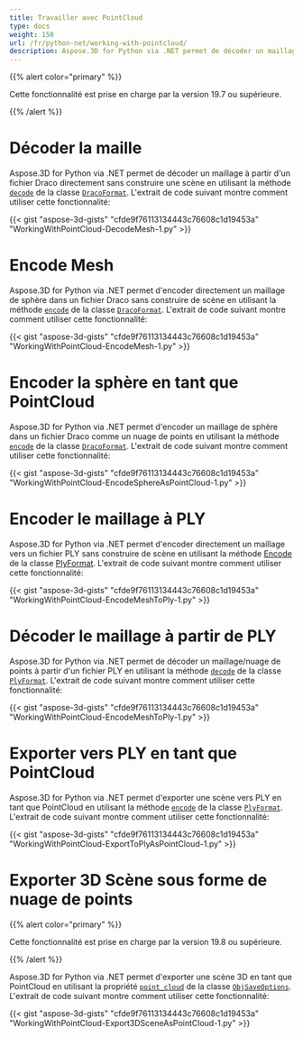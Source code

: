 ```yaml
---
title: Travailler avec PointCloud
type: docs
weight: 150
url: /fr/python-net/working-with-pointcloud/
description: Aspose.3D for Python via .NET permet de décoder un maillage à partir d'un fichier Draco directement sans construire une scène en utilisant la méthode Decode de la classe DracoFormat.
---
```

{{% alert color="primary" %}} 

Cette fonctionnalité est prise en charge par la version 19.7 ou supérieure.

{{% /alert %}} 
#  **Décoder la maille**
Aspose.3D for Python via .NET permet de décoder un maillage à partir d'un fichier Draco directement sans construire une scène en utilisant la méthode [`decode`](https://reference.aspose.com/python/3d/aspose.threed.formats.dracoformat/decode/methods/1) de la classe [`DracoFormat`](https://reference.aspose.com/net/3d/aspose.threed.formats/dracoformat). L'extrait de code suivant montre comment utiliser cette fonctionnalité:



{{< gist "aspose-3d-gists" "cfde9f76113134443c76608c1d19453a" "WorkingWithPointCloud-DecodeMesh-1.py" >}}
#  **Encode Mesh**
Aspose.3D for Python via .NET permet d'encoder directement un maillage de sphère dans un fichier Draco sans construire de scène en utilisant la méthode [`encode`](https://reference.aspose.com/python/3d/aspose.threed.formats.dracoformat/encode/methods/2) de la classe [`DracoFormat`](https://reference.aspose.com/net/3d/aspose.threed.formats/dracoformat). L'extrait de code suivant montre comment utiliser cette fonctionnalité:



{{< gist "aspose-3d-gists" "cfde9f76113134443c76608c1d19453a" "WorkingWithPointCloud-EncodeMesh-1.py" >}}
#  **Encoder la sphère en tant que PointCloud**
Aspose.3D for Python via .NET permet d'encoder un maillage de sphère dans un fichier Draco comme un nuage de points en utilisant la méthode [`encode`](https://reference.aspose.com/python-net/3d/aspose.threed.formats.dracoformat/encode/methods/2) de la classe [`DracoFormat`](https://reference.aspose.com/net/3d/aspose.threed.formats/dracoformat). L'extrait de code suivant montre comment utiliser cette fonctionnalité:



{{< gist "aspose-3d-gists" "cfde9f76113134443c76608c1d19453a" "WorkingWithPointCloud-EncodeSphereAsPointCloud-1.py" >}}
#  **Encoder le maillage à PLY**
Aspose.3D for Python via .NET permet d'encoder directement un maillage vers un fichier PLY sans construire de scène en utilisant la méthode [Encode](https://reference.aspose.com/python-net/3d/aspose.threed.formats.plyformat/encode/methods/1) de la classe [PlyFormat](https://reference.aspose.com/net/3d/aspose.threed.formats/plyformat). L'extrait de code suivant montre comment utiliser cette fonctionnalité:



{{< gist "aspose-3d-gists" "cfde9f76113134443c76608c1d19453a" "WorkingWithPointCloud-EncodeMeshToPly-1.py" >}}
#  **Décoder le maillage à partir de PLY**
Aspose.3D for Python via .NET permet de décoder un maillage/nuage de points à partir d'un fichier PLY en utilisant la méthode [`decode`](https://reference.aspose.com/python-net/3d/aspose.threed.formats.plyformat/decode/methods/1) de la classe [`PlyFormat`](https://reference.aspose.com/net/3d/aspose.threed.formats/plyformat). L'extrait de code suivant montre comment utiliser cette fonctionnalité:



{{< gist "aspose-3d-gists" "cfde9f76113134443c76608c1d19453a" "WorkingWithPointCloud-EncodeMeshToPly-1.py" >}}
#  **Exporter vers PLY en tant que PointCloud**
Aspose.3D for Python via .NET permet d'exporter une scène vers PLY en tant que PointCloud en utilisant la méthode [`encode`](https://reference.aspose.com/python-net/3d/aspose.threed.formats.plyformat/encode/methods/1) de la classe [`PlyFormat`](https://reference.aspose.com/net/3d/aspose.threed.formats/plyformat). L'extrait de code suivant montre comment utiliser cette fonctionnalité:



{{< gist "aspose-3d-gists" "cfde9f76113134443c76608c1d19453a" "WorkingWithPointCloud-ExportToPlyAsPointCloud-1.py" >}}
#  **Exporter 3D Scène sous forme de nuage de points**
{{% alert color="primary" %}} 

Cette fonctionnalité est prise en charge par la version 19.8 ou supérieure.

{{% /alert %}} 

Aspose.3D for Python via .NET permet d'exporter une scène 3D en tant que PointCloud en utilisant la propriété [`point_cloud`](https://reference.aspose.com/python-net/3d/aspose.threed.formats/objsaveoptions/properties/pointcloud) de la classe [`ObjSaveOptions`](https://reference.aspose.com/net/3d/aspose.threed.formats/objsaveoptions). L'extrait de code suivant montre comment utiliser cette fonctionnalité:

{{< gist "aspose-3d-gists" "cfde9f76113134443c76608c1d19453a" "WorkingWithPointCloud-Export3DSceneAsPointCloud-1.py" >}}
